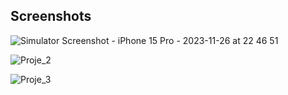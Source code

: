 ## Screenshots

![Simulator Screenshot - iPhone 15 Pro - 2023-11-26 at 22 46 51](https://github.com/furkanguloffical/mobil_project/assets/116071374/0b029663-592d-4752-8f03-e470ffef1db4)


![Proje_2](https://github.com/furkanguloffical/mobil_project/assets/116071374/ef4a7cc5-2192-4f36-a929-14fd5c94869e)




![Proje_3](https://github.com/furkanguloffical/mobil_project/assets/116071374/b61cf4ef-5178-4348-80f8-c4cf71bb840e)
